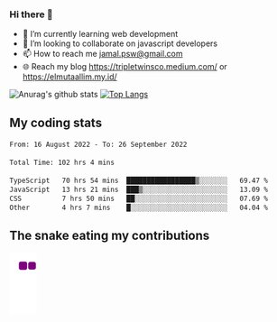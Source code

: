 ### Hi there 👋

<!--
**padepokanpenguin/padepokanpenguin** is a ✨ _special_ ✨ repository because its `README.md` (this file) appears on your GitHub profile.
-->

- 🌱 I’m currently learning  web development
- 👯 I’m looking to collaborate on javascript developers
- 📫 How to reach me jamal.psw@gmail.com
- 🌐 Reach my blog https://tripletwinsco.medium.com/ or https://elmutaallim.my.id/

![Anurag's github stats](https://github-readme-stats.vercel.app/api?username=padepokanpenguin&count_private=true&disable_animations=false&show_icons=true&theme=default)
[![Top Langs](https://github-readme-stats.vercel.app/api/top-langs/?username=padepokanpenguin&theme=default&layout=compact)](https://github.com/padepokanpenguin)

## My coding stats

<!--START_SECTION:waka-->

```text
From: 16 August 2022 - To: 26 September 2022

Total Time: 102 hrs 4 mins

TypeScript   70 hrs 54 mins  █████████████████▒░░░░░░░   69.47 %
JavaScript   13 hrs 21 mins  ███▒░░░░░░░░░░░░░░░░░░░░░   13.09 %
CSS          7 hrs 50 mins   ██░░░░░░░░░░░░░░░░░░░░░░░   07.69 %
Other        4 hrs 7 mins    █░░░░░░░░░░░░░░░░░░░░░░░░   04.04 %
```

<!--END_SECTION:waka-->


## The snake eating my contributions
![snake gif](https://github.com/padepokanpenguin/padepokanpenguin/blob/output/github-contribution-grid-snake.gif)
